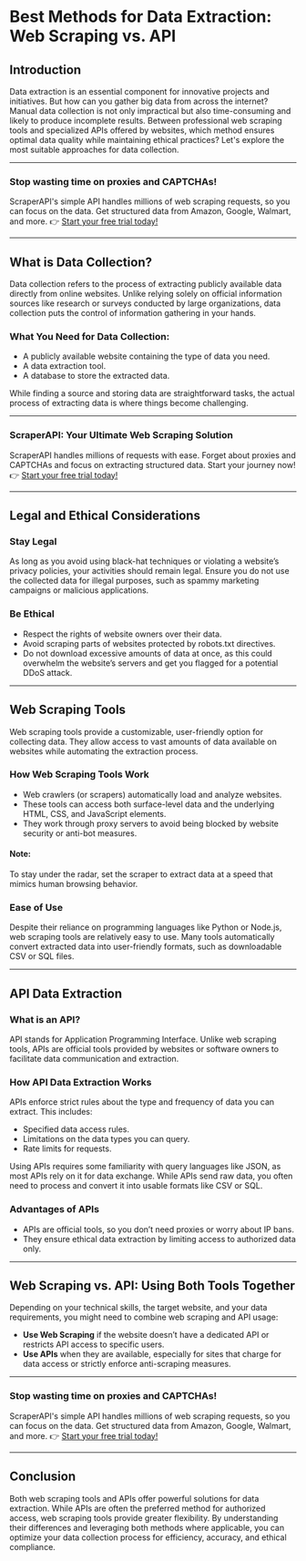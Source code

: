 # Best Methods for Data Extraction: Web Scraping vs. API

## Introduction

Data extraction is an essential component for innovative projects and initiatives. But how can you gather big data from across the internet? Manual data collection is not only impractical but also time-consuming and likely to produce incomplete results. Between professional web scraping tools and specialized APIs offered by websites, which method ensures optimal data quality while maintaining ethical practices? Let's explore the most suitable approaches for data collection.

---

### **Stop wasting time on proxies and CAPTCHAs!**  
ScraperAPI's simple API handles millions of web scraping requests, so you can focus on the data. Get structured data from Amazon, Google, Walmart, and more. 👉 [Start your free trial today!](https://bit.ly/Scraperapi)

---

## What is Data Collection?

Data collection refers to the process of extracting publicly available data directly from online websites. Unlike relying solely on official information sources like research or surveys conducted by large organizations, data collection puts the control of information gathering in your hands.

### What You Need for Data Collection:
- A publicly available website containing the type of data you need.
- A data extraction tool.
- A database to store the extracted data.

While finding a source and storing data are straightforward tasks, the actual process of extracting data is where things become challenging.

---

### **ScraperAPI: Your Ultimate Web Scraping Solution**  
ScraperAPI handles millions of requests with ease. Forget about proxies and CAPTCHAs and focus on extracting structured data. Start your journey now! 👉 [Start your free trial today!](https://bit.ly/Scraperapi)

---

## Legal and Ethical Considerations

### **Stay Legal**
As long as you avoid using black-hat techniques or violating a website’s privacy policies, your activities should remain legal. Ensure you do not use the collected data for illegal purposes, such as spammy marketing campaigns or malicious applications.

### **Be Ethical**
- Respect the rights of website owners over their data.
- Avoid scraping parts of websites protected by robots.txt directives.
- Do not download excessive amounts of data at once, as this could overwhelm the website’s servers and get you flagged for a potential DDoS attack.

---

## Web Scraping Tools

Web scraping tools provide a customizable, user-friendly option for collecting data. They allow access to vast amounts of data available on websites while automating the extraction process.

### How Web Scraping Tools Work
- Web crawlers (or scrapers) automatically load and analyze websites.
- These tools can access both surface-level data and the underlying HTML, CSS, and JavaScript elements.
- They work through proxy servers to avoid being blocked by website security or anti-bot measures.

#### Note: 
To stay under the radar, set the scraper to extract data at a speed that mimics human browsing behavior.

### Ease of Use
Despite their reliance on programming languages like Python or Node.js, web scraping tools are relatively easy to use. Many tools automatically convert extracted data into user-friendly formats, such as downloadable CSV or SQL files.

---

## API Data Extraction

### What is an API?
API stands for Application Programming Interface. Unlike web scraping tools, APIs are official tools provided by websites or software owners to facilitate data communication and extraction.

### How API Data Extraction Works
APIs enforce strict rules about the type and frequency of data you can extract. This includes:
- Specified data access rules.
- Limitations on the data types you can query.
- Rate limits for requests.

Using APIs requires some familiarity with query languages like JSON, as most APIs rely on it for data exchange. While APIs send raw data, you often need to process and convert it into usable formats like CSV or SQL.

### Advantages of APIs
- APIs are official tools, so you don’t need proxies or worry about IP bans.
- They ensure ethical data extraction by limiting access to authorized data only.

---

## Web Scraping vs. API: Using Both Tools Together

Depending on your technical skills, the target website, and your data requirements, you might need to combine web scraping and API usage:

- **Use Web Scraping** if the website doesn’t have a dedicated API or restricts API access to specific users.
- **Use APIs** when they are available, especially for sites that charge for data access or strictly enforce anti-scraping measures.

---

### **Stop wasting time on proxies and CAPTCHAs!**  
ScraperAPI's simple API handles millions of web scraping requests, so you can focus on the data. Get structured data from Amazon, Google, Walmart, and more. 👉 [Start your free trial today!](https://bit.ly/Scraperapi)

---

## Conclusion

Both web scraping tools and APIs offer powerful solutions for data extraction. While APIs are often the preferred method for authorized access, web scraping tools provide greater flexibility. By understanding their differences and leveraging both methods where applicable, you can optimize your data collection process for efficiency, accuracy, and ethical compliance.
